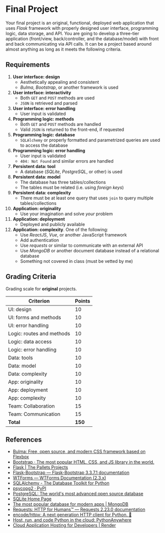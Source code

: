 # Final Project

Your final project is an original, functional, deployed web application that uses *Flask* framework with properly designed user interface, programming logic, data storage, and API.
You are going to develop a three-tier application (front/view, back/controller, and the database/model) with front and back communicating via API calls.
It can be a project based around almost anything as long as it meets the following criteria.

## Requirements

1. **User interface: design**
   - Aesthetically appealing and consistent
   - *Bulma*, *Bootstrap*, or another framework is used
1. **User interface: interactivity**
   - Both `GET` and `POST` methods are used
   - `JSON` is retrieved and parsed
1. **User interface: error handling**
   - User input is validated
1. **Programming logic: methods**
   - Both `GET` and `POST` methods are handled
   - Valid `JSON` is returned to the front-end, if requested
1. **Programming logic: database**
    - `SQLAlchemy` or properly formatted and parametrized queries are used to access the database
1. **Programming logic: error handling**
   - User input is validated
   - `404: Not Found` and similar errors are handled
1. **Persistent data: tool**
   - A database (*SQLite*, *PostgreSQL*, or other) is used
1. **Persistent data: model**
   - The database has three tables/collections
   - The tables must be related (i.e. using *foreign keys*)
1. **Persistent data: complexity**
   - There must be at least one query that uses `join` to query multiple tables/collections
1. **Application: originality**
   - Use your imagination and solve *your* problem
1. **Application: deployment**
   - Deployed and publicly available
1. **Application: complexity**. One of the following:
   - Use *ReactJS*, *Vue*, or another JavaScript framework
   - Add authentication
   - Use *requests* or similar to communicate with an external API
   - Use *MongoDB* or another document database instead of a relational database
   - Something not covered in class (must be vetted by me)

## Grading Criteria

Grading scale for **original** projects.

| Criterion                 | Points  |
|---------------------------|---------|
| UI: design                | 10      |
| UI: forms and methods     | 10      |
| UI: error handling        | 10      |
| Logic: routes and methods | 10      |
| Logic: data access        | 10      |
| Logic: error handling     | 10      |
| Data: tools               | 10      |
| Data: model               | 10      |
| Data: complexity          | 10      |
| App: originality          | 10      |
| App: deployment           | 10      |
| App: complexity           | 10      |
| Team: Collaboration       | 15      |
| Team: Communication       | 15      |
| **Total**                 | **150** |

## References

- [Bulma: Free, open source, and modern CSS framework based on Flexbox](https://bulma.io/)
- [Bootstrap · The most popular HTML, CSS, and JS library in the world.](https://getbootstrap.com/)
- [Flask | The Pallets Projects](https://palletsprojects.com/p/flask/)
- [Flask-Bootstrap — Flask-Bootstrap 3.3.7.1 documentation](https://pythonhosted.org/Flask-Bootstrap/)
- [WTForms — WTForms Documentation (2.3.x)](https://wtforms.readthedocs.io/en/2.3.x/)
- [SQLAlchemy - The Database Toolkit for Python](https://www.sqlalchemy.org/)
- [psycopg2 · PyPI](https://pypi.org/project/psycopg2/)
- [PostgreSQL: The world's most advanced open source database](https://www.postgresql.org/)
- [SQLite Home Page](https://www.sqlite.org/index.html)
- [The most popular database for modern apps | MongoDB](https://www.mongodb.com/)
- [Requests: HTTP for Humans™ — Requests 2.23.0 documentation](https://requests.readthedocs.io/en/master/)
- [encode/httpx: A next generation HTTP client for Python. 🦋](https://github.com/encode/httpx)
- [Host, run, and code Python in the cloud: PythonAnywhere](https://www.pythonanywhere.com/)
- [Cloud Application Hosting for Developers | Render](https://render.com/)
